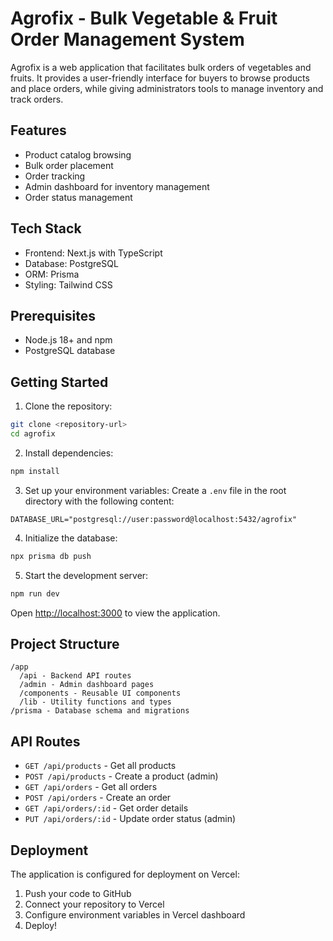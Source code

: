 # Agrofix - Bulk Vegetable & Fruit Order Management System

Agrofix is a web application that facilitates bulk orders of vegetables and fruits. It provides a user-friendly interface for buyers to browse products and place orders, while giving administrators tools to manage inventory and track orders.

## Features

- Product catalog browsing
- Bulk order placement
- Order tracking
- Admin dashboard for inventory management
- Order status management

## Tech Stack

- Frontend: Next.js with TypeScript
- Database: PostgreSQL
- ORM: Prisma
- Styling: Tailwind CSS

## Prerequisites

- Node.js 18+ and npm
- PostgreSQL database

## Getting Started

1. Clone the repository:
```bash
git clone <repository-url>
cd agrofix
```

2. Install dependencies:
```bash
npm install
```

3. Set up your environment variables:
Create a `.env` file in the root directory with the following content:
```env
DATABASE_URL="postgresql://user:password@localhost:5432/agrofix"
```

4. Initialize the database:
```bash
npx prisma db push
```

5. Start the development server:
```bash
npm run dev
```

Open [http://localhost:3000](http://localhost:3000) to view the application.

## Project Structure

```
/app
  /api - Backend API routes
  /admin - Admin dashboard pages
  /components - Reusable UI components
  /lib - Utility functions and types
/prisma - Database schema and migrations
```

## API Routes

- `GET /api/products` - Get all products
- `POST /api/products` - Create a product (admin)
- `GET /api/orders` - Get all orders
- `POST /api/orders` - Create an order
- `GET /api/orders/:id` - Get order details
- `PUT /api/orders/:id` - Update order status (admin)

## Deployment

The application is configured for deployment on Vercel:

1. Push your code to GitHub
2. Connect your repository to Vercel
3. Configure environment variables in Vercel dashboard
4. Deploy!
